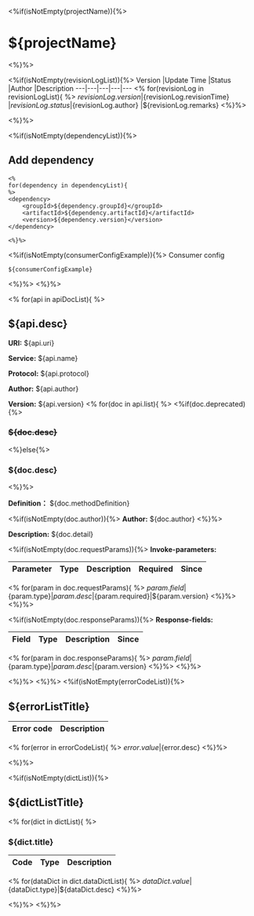 <%if(isNotEmpty(projectName)){%>

# ${projectName}

<%}%>

<%if(isNotEmpty(revisionLogList)){%>
Version |Update Time |Status |Author |Description
---|---|---|---|---
<% for(revisionLog in revisionLogList){ %>
${revisionLog.version} |${revisionLog.revisionTime} |${revisionLog.status} |${revisionLog.author} |${revisionLog.remarks}
<%}%>

<%}%>

<%if(isNotEmpty(dependencyList)){%>

## Add dependency

```
<%
for(dependency in dependencyList){
%>
<dependency>
    <groupId>${dependency.groupId}</groupId>
    <artifactId>${dependency.artifactId}</artifactId>
    <version>${dependency.version}</version>
</dependency>

<%}%>
```

<%if(isNotEmpty(consumerConfigExample)){%>
Consumer config

```
${consumerConfigExample}
```

<%}%>
<%}%>

<% for(api in apiDocList){ %>

## ${api.desc}

**URI:** ${api.uri}

**Service:** ${api.name}

**Protocol:** ${api.protocol}

**Author:** ${api.author}

**Version:** ${api.version}
<% for(doc in api.list){ %>
<%if(doc.deprecated){%>

### ~~${doc.desc}~~

<%}else{%>

### ${doc.desc}

<%}%>

**Definition：** ${doc.methodDefinition}

<%if(isNotEmpty(doc.author)){%>
**Author:** ${doc.author}
<%}%>

**Description:** ${doc.detail}

<%if(isNotEmpty(doc.requestParams)){%>
**Invoke-parameters:**

Parameter|Type|Description|Required|Since
---|---|---|---|---

<% for(param in doc.requestParams){ %>
${param.field}|${param.type}|${param.desc}|${param.required}|${param.version}
<%}%>
<%}%>

<%if(isNotEmpty(doc.responseParams)){%>
**Response-fields:**

Field | Type|Description|Since
---|---|---|---

<% for(param in doc.responseParams){ %>
${param.field}|${param.type}|${param.desc}|${param.version}
<%}%>
<%}%>

<%}%>
<%}%>
<%if(isNotEmpty(errorCodeList)){%>
## ${errorListTitle}

Error code |Description
---|---
<% for(error in errorCodeList){ %>
${error.value}|${error.desc}
<%}%>

<%}%>

<%if(isNotEmpty(dictList)){%>
## ${dictListTitle}

<% for(dict in dictList){ %>
### ${dict.title}
Code |Type|Description 
---|---|---
<% for(dataDict in dict.dataDictList){ %>
${dataDict.value}|${dataDict.type}|${dataDict.desc}
<%}%>

<%}%>
<%}%>
